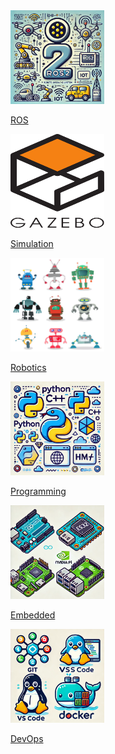 
<div class="grid-container">
    <div class="grid-item">
        <a href="ROS">
        <img src="images/ros.png"  width="150" height="150">
        <p>ROS</p></a>
    </div>
    <div class="grid-item">
        <a href="Simulation">
        <img src="images/gazebo.png"  width="150" height="150">
        <p>Simulation</p></a>
    </div>
    <div class="grid-item">
        <a href="Robotics">
        <img src="images/robotics.png"  width="150" height="150">
        <p>Robotics</p></a>
    </div>
    <div class="grid-item">
        <a href="Programming">
        <img src="images/programing.png"  width="150" height="150">
        <p>Programming</p></a>
    </div>
    <div class="grid-item">
        <a href="Embedded">
        <img src="images/embedded.png"  width="150" height="150">
        <p>Embedded</p></a>
    </div>
    <div class="grid-item">
        <a href="DevOps">
        <img src="images/devops.png"  width="150" height="150">
        <p>DevOps</p></a>
    </div>
</div>